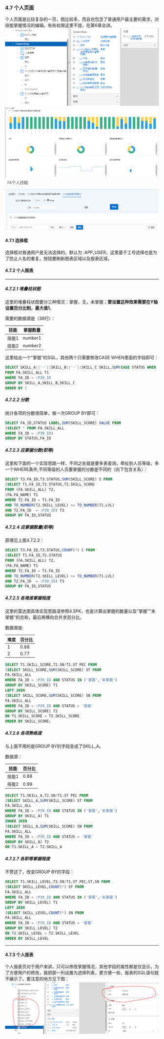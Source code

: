 ### 4.7 个人页面
个人页面是比较复杂的一页，图比较多，而且也包含了普通用户最主要的需求，对技能掌握情况的编辑。有些权限这里不提，在第6章会讲。
![](https://github.com/397179459/APEX_FA/blob/master/img/4.detil_img/471.PNG)
![](https://github.com/397179459/APEX_FA/blob/master/img/4.detil_img/472.PNG)
![](https://github.com/397179459/APEX_FA/blob/master/img/4.detil_img/473.PNG)
#### 4.7.1 选择框
选择框对普通用户是无法选择的，默认为 :APP_USER，这里基于工号选择也是为了防止人名的重复。按钮要刷新图表区域以及报表区域，
#### 4.7.2 个人图表

-----
##### 4.7.2.1 堆叠柱状图
这里的堆叠柱状图要分三种情况：掌握，无，未掌握；**要设置这种效果需要在Y轴设置百分比制，最大值1**。

需要的数据源是（36行）：

技能|掌握数量
--|--
技能1|number1
技能2|number2

这里给出一个"掌握"的SQL，其他两个只需要修改CASE WHEN里面的字段即可：
```sql
SELECT SKILL_A||'-'||SKILL_B||'-'||SKILL_C SKILL,SUM(CASE STATUS WHEN '掌握' THEN 1 ELSE 0 END) NOW
FROM FA.SKILL_ALL T1
WHERE FA_ID = :P39_ID
GROUP BY SKILL_A,SKILL_B,SKILL_C
ORDER BY 1
```
##### 4.7.2.2 分数
统计各项的分数很简单，做一次GROUP BY即可：
```sql
SELECT FA_ID,STATUS LABEL,SUM(SKILL_SCORE) VALUE FROM
(SELECT * FROM FA.SKILL_ALL
WHERE FA_ID = :P39_ID)
GROUP BY STATUS,FA_ID
```
##### 4.7.2.3 应掌握分数(职等)
这里和下面的一个实现思路一样，不同之处就是要多表查询，牵扯到人员等级，多一个WHERE条件,不同等级的人员要掌握的分数是不同的（向下包含关系）：
```sql
SELECT T3.FA_ID,T3.STATUS,SUM(SKILL_SCORE) S FROM 
(SELECT T1.FA_ID,T2.STATUS,T2.SKILL_SCORE
FROM (FA.SKILL_ALL) T2,
(FA.FA_NAME) T1
WHERE T2.FA_ID = T1.FA_ID
AND TO_NUMBER(T2.SKILL_LEVEL) <= TO_NUMBER(T1.LVL)
AND T2.FA_ID  = :P39_ID) T3
GROUP BY FA_ID,STATUS
```
##### 4.7.2.4 应掌握数量(职等)
原理见上面4.7.2.3：
```sql
SELECT T3.FA_ID,T3.STATUS,COUNT(*) C FROM 
(SELECT T1.FA_ID,T2.STATUS
FROM (FA.SKILL_ALL) T2,
(FA.FA_NAME) T1
WHERE T2.FA_ID = T1.FA_ID
AND TO_NUMBER(T2.SKILL_LEVEL) <= TO_NUMBER(T1.LVL)
AND T2.FA_ID  = :P39_ID) T3
GROUP BY FA_ID,STATUS
```
##### 4.7.2.5 各难度掌握程度
这里的雷达图具体实现思路请参照4.5PK，也是计算出掌握的数量以及"掌握""未掌握"的总和，最后再横向合并求百分比。

数据源是:

难度|百分比
--|--
1|0.88
2|0.77

```sql
SELECT T1.SKILL_SCORE,T2.SN/T1.ST PEC FROM 
(SELECT SKILL_SCORE,SUM(SKILL_SCORE) ST FROM
FA.SKILL_ALL 
WHERE FA_ID = :P39_ID AND STATUS IN ('掌握','未掌握')
GROUP BY SKILL_SCORE) T1
LEFT JOIN
(SELECT SKILL_SCORE,SUM(SKILL_SCORE) SN FROM
FA.SKILL_ALL 
WHERE FA_ID = :P39_ID AND STATUS = '掌握'
GROUP BY SKILL_SCORE) T2
ON T1.SKILL_SCORE = T2.SKILL_SCORE
ORDER BY SKILL_SCORE;
```
##### 4.7.2.6 各项熟练度
与上面不用的是GROUP BY的字段变成了SKILL_A。

数据源：

技能|百分比
--|--
技能1|0.88
技能2|0.99

```sql
SELECT T1.SKILL_A,T2.SN/T1.ST PEC FROM 
(SELECT SKILL_A,SUM(SKILL_SCORE) ST FROM
FA.SKILL_ALL 
WHERE FA_ID = :P39_ID AND STATUS IN ('掌握','未掌握')
GROUP BY SKILL_A) T1
INNER JOIN
(SELECT SKILL_A,SUM(SKILL_SCORE) SN FROM
FA.SKILL_ALL 
WHERE FA_ID = :P39_ID AND STATUS = '掌握'
GROUP BY SKILL_A) T2
ON T1.SKILL_A = T2.SKILL_A
```
##### 4.7.2.7 各职等掌握程度
不赘述了，改变GROUP BY的字段：
```sql
SELECT T1.SKILL_LEVEL,T2.SN/T1.ST PEC,ST,SN FROM 
(SELECT SKILL_LEVEL,COUNT(*) ST FROM
FA.SKILL_ALL 
WHERE FA_ID = :P39_ID AND STATUS IN ('掌握','未掌握')
GROUP BY SKILL_LEVEL) T1
LEFT JOIN
(SELECT SKILL_LEVEL,COUNT(*) SN FROM
FA.SKILL_ALL 
WHERE FA_ID = :P39_ID AND STATUS = '掌握'
GROUP BY SKILL_LEVEL) T2
ON T1.SKILL_LEVEL = T2.SKILL_LEVEL
ORDER BY SKILL_LEVEL
```

-------
#### 4.7.3 个人报表
个人报表页对于用户来讲，只可以修改掌握情况，其他字段的属性都是仅显示，为了方便用户的修改，我把那一列设置为选择列表，更方便一些，报表的SQL语句就不展示了。要注意的地方见下图：
![](https://github.com/397179459/APEX_FA/blob/master/img/4.detil_img/474.PNG)
